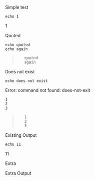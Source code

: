 Simple test

``` bash-1
echo 1
```

<!-- notebook output start -->
<!-- notebook output modified 2025-03-12T08:16:31 -->

1

<!-- notebook output end -->

Quoted

``` bash-quote
echo quoted
echo again
```

<!-- notebook output start -->
<!-- notebook output modified 2025-03-12T08:16:31 -->

>        quoted
>        again

<!-- notebook output end -->

Does not exist

``` does-not-exit
echo does not exist
```

<!-- notebook output start -->
<!-- notebook output modified 2025-03-12T08:16:31 -->

Error: command not found: does-not-exit

<!-- notebook output end -->

``` cat-hat
1
2
3
```

<!-- notebook output start -->
<!-- notebook output modified 2025-03-12T08:16:31 -->

>        1
>        2
>        3

<!-- notebook output end -->

Existing Output

``` bash-1
echo 11
```

<!-- notebook output start -->
<!-- notebook output modified 2025-03-12T08:16:31 -->

11

<!-- notebook output end -->

Extra

<!-- notebook output start -->
<!-- notebook output modified 2025-03-12T07:53:37 -->

Extra Output

<!-- notebook output end -->
